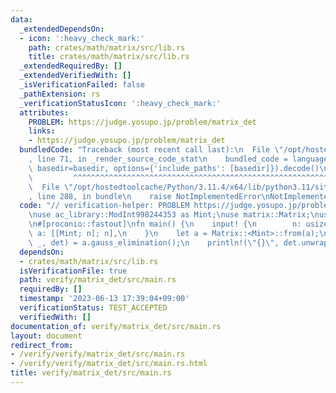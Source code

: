 ```yaml
---
data:
  _extendedDependsOn:
  - icon: ':heavy_check_mark:'
    path: crates/math/matrix/src/lib.rs
    title: crates/math/matrix/src/lib.rs
  _extendedRequiredBy: []
  _extendedVerifiedWith: []
  _isVerificationFailed: false
  _pathExtension: rs
  _verificationStatusIcon: ':heavy_check_mark:'
  attributes:
    PROBLEM: https://judge.yosupo.jp/problem/matrix_det
    links:
    - https://judge.yosupo.jp/problem/matrix_det
  bundledCode: "Traceback (most recent call last):\n  File \"/opt/hostedtoolcache/Python/3.11.4/x64/lib/python3.11/site-packages/onlinejudge_verify/documentation/build.py\"\
    , line 71, in _render_source_code_stat\n    bundled_code = language.bundle(stat.path,\
    \ basedir=basedir, options={'include_paths': [basedir]}).decode()\n          \
    \         ^^^^^^^^^^^^^^^^^^^^^^^^^^^^^^^^^^^^^^^^^^^^^^^^^^^^^^^^^^^^^^^^^^^^^^^^^^^^^^^^^\n\
    \  File \"/opt/hostedtoolcache/Python/3.11.4/x64/lib/python3.11/site-packages/onlinejudge_verify/languages/rust.py\"\
    , line 288, in bundle\n    raise NotImplementedError\nNotImplementedError\n"
  code: "// verification-helper: PROBLEM https://judge.yosupo.jp/problem/matrix_det\n\
    \nuse ac_library::ModInt998244353 as Mint;\nuse matrix::Matrix;\nuse proconio::input;\n\
    \n#[proconio::fastout]\nfn main() {\n    input! {\n        n: usize,\n       \
    \ a: [[Mint; n]; n],\n    }\n    let a = Matrix::<Mint>::from(a);\n    let (_,\
    \ _, det) = a.gauss_elimination();\n    println!(\"{}\", det.unwrap());\n}\n"
  dependsOn:
  - crates/math/matrix/src/lib.rs
  isVerificationFile: true
  path: verify/matrix_det/src/main.rs
  requiredBy: []
  timestamp: '2023-06-13 17:39:04+09:00'
  verificationStatus: TEST_ACCEPTED
  verifiedWith: []
documentation_of: verify/matrix_det/src/main.rs
layout: document
redirect_from:
- /verify/verify/matrix_det/src/main.rs
- /verify/verify/matrix_det/src/main.rs.html
title: verify/matrix_det/src/main.rs
---
```

